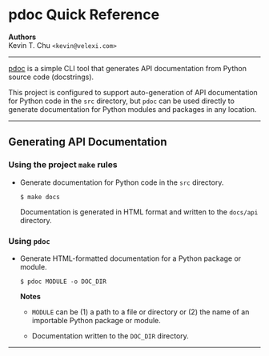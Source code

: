 pdoc Quick Reference
====================

__Authors__  
Kevin T. Chu `<kevin@velexi.com>`

------------------------------------------------------------------------------

[pdoc][pdoc] is a simple CLI tool that generates API documentation from
Python source code (docstrings).

This project is configured to support auto-generation of API documentation
for Python code in the `src` directory, but `pdoc` can be used directly to
generate documentation for Python modules and packages in any location.

------------------------------------------------------------------------------

## Generating API Documentation

### Using the project `make` rules

* Generate documentation for Python code in the `src` directory.

  ```shell
  $ make docs
  ```

  Documentation is generated in HTML format and written to the `docs/api`
  directory.

### Using `pdoc`

* Generate HTML-formatted documentation for a Python package or module.

  ```shell
  $ pdoc MODULE -o DOC_DIR
  ```

  __Notes__

  * `MODULE` can be (1) a path to a file or directory or (2) the name of an
    importable Python package or module.

  * Documentation written to the `DOC_DIR` directory.

------------------------------------------------------------------------------

[-----------------------------EXTERNAL LINKS-----------------------------]: #

[pdoc]: https://pdoc.dev/
